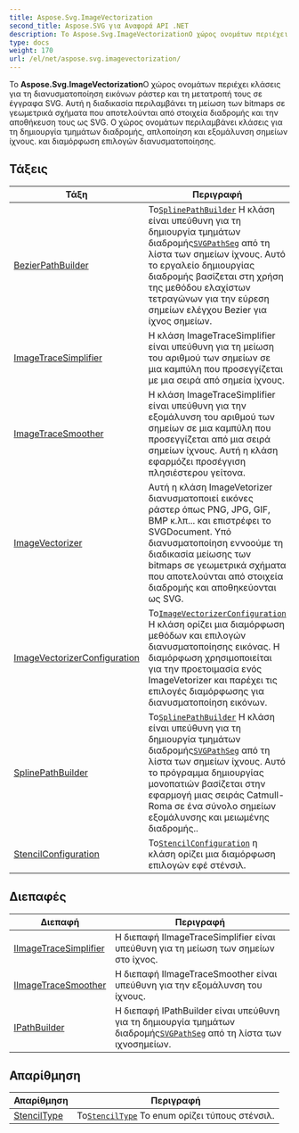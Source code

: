 ```yaml
---
title: Aspose.Svg.ImageVectorization
second_title: Aspose.SVG για Αναφορά API .NET
description: Το Aspose.Svg.ImageVectorizationΟ χώρος ονομάτων περιέχει κλάσεις για τη διανυσματοποίηση εικόνων ράστερ και τη μετατροπή τους σε έγγραφα SVG. Αυτή η διαδικασία περιλαμβάνει τη μείωση των bitmaps σε γεωμετρικά σχήματα που αποτελούνται από στοιχεία διαδρομής και την αποθήκευση τους ως SVG. Ο χώρος ονομάτων περιλαμβάνει κλάσεις για τη δημιουργία τμημάτων διαδρομής απλοποίηση και εξομάλυνση σημείων ίχνους. και διαμόρφωση επιλογών διανυσματοποίησης.
type: docs
weight: 170
url: /el/net/aspose.svg.imagevectorization/
---
```

Το **Aspose.Svg.ImageVectorization**Ο χώρος ονομάτων περιέχει κλάσεις για τη διανυσματοποίηση εικόνων ράστερ και τη μετατροπή τους σε έγγραφα SVG. Αυτή η διαδικασία περιλαμβάνει τη μείωση των bitmaps σε γεωμετρικά σχήματα που αποτελούνται από στοιχεία διαδρομής και την αποθήκευση τους ως SVG. Ο χώρος ονομάτων περιλαμβάνει κλάσεις για τη δημιουργία τμημάτων διαδρομής, απλοποίηση και εξομάλυνση σημείων ίχνους. και διαμόρφωση επιλογών διανυσματοποίησης.

## Τάξεις

| Τάξη | Περιγραφή |
| --- | --- |
| [BezierPathBuilder](./bezierpathbuilder/) | Το[`SplinePathBuilder`](../aspose.svg.imagevectorization/splinepathbuilder/) Η κλάση είναι υπεύθυνη για τη δημιουργία τμημάτων διαδρομής[`SVGPathSeg`](../aspose.svg.paths/svgpathseg/) από τη λίστα των σημείων ίχνους. Αυτό το εργαλείο δημιουργίας διαδρομής βασίζεται στη χρήση της μεθόδου ελαχίστων τετραγώνων για την εύρεση σημείων ελέγχου Bezier για ίχνος σημείων. |
| [ImageTraceSimplifier](./imagetracesimplifier/) | Η κλάση ImageTraceSimplifier είναι υπεύθυνη για τη μείωση του αριθμού των σημείων σε μια καμπύλη που προσεγγίζεται με μια σειρά από σημεία ίχνους. |
| [ImageTraceSmoother](./imagetracesmoother/) | Η κλάση ImageTraceSimplifier είναι υπεύθυνη για την εξομάλυνση του αριθμού των σημείων σε μια καμπύλη που προσεγγίζεται από μια σειρά σημείων ίχνους. Αυτή η κλάση εφαρμόζει προσέγγιση πλησιέστερου γείτονα. |
| [ImageVectorizer](./imagevectorizer/) | Αυτή η κλάση ImageVetorizer διανυσματοποιεί εικόνες ράστερ όπως PNG, JPG, GIF, BMP κ.λπ... και επιστρέφει το SVGDocument. Υπό διανυσματοποίηση εννοούμε τη διαδικασία μείωσης των bitmaps σε γεωμετρικά σχήματα που αποτελούνται από στοιχεία διαδρομής και αποθηκεύονται ως SVG. |
| [ImageVectorizerConfiguration](./imagevectorizerconfiguration/) | Το[`ImageVectorizerConfiguration`](../aspose.svg.imagevectorization/imagevectorizerconfiguration/) Η κλάση ορίζει μια διαμόρφωση μεθόδων και επιλογών διανυσματοποίησης εικόνας. Η διαμόρφωση χρησιμοποιείται για την προετοιμασία ενός ImageVetorizer και παρέχει τις επιλογές διαμόρφωσης για διανυσματοποίηση εικόνων. |
| [SplinePathBuilder](./splinepathbuilder/) | Το[`SplinePathBuilder`](../aspose.svg.imagevectorization/splinepathbuilder/) Η κλάση είναι υπεύθυνη για τη δημιουργία τμημάτων διαδρομής[`SVGPathSeg`](../aspose.svg.paths/svgpathseg/) από τη λίστα των σημείων ίχνους. Αυτό το πρόγραμμα δημιουργίας μονοπατιών βασίζεται στην εφαρμογή μιας σειράς Catmull-Roma σε ένα σύνολο σημείων εξομάλυνσης και μειωμένης διαδρομής.. |
| [StencilConfiguration](./stencilconfiguration/) | Το[`StencilConfiguration`](../aspose.svg.imagevectorization/stencilconfiguration/) η κλάση ορίζει μια διαμόρφωση επιλογών εφέ στένσιλ. |
## Διεπαφές

| Διεπαφή | Περιγραφή |
| --- | --- |
| [IImageTraceSimplifier](./iimagetracesimplifier/) | Η διεπαφή IImageTraceSimplifier είναι υπεύθυνη για τη μείωση των σημείων στο ίχνος. |
| [IImageTraceSmoother](./iimagetracesmoother/) | Η διεπαφή IImageTraceSmoother είναι υπεύθυνη για την εξομάλυνση του ίχνους. |
| [IPathBuilder](./ipathbuilder/) | Η διεπαφή IPathBuilder είναι υπεύθυνη για τη δημιουργία τμημάτων διαδρομής[`SVGPathSeg`](../aspose.svg.paths/svgpathseg/) από τη λίστα των ιχνοσημείων. |
## Απαρίθμηση

| Απαρίθμηση | Περιγραφή |
| --- | --- |
| [StencilType](./stenciltype/) | Το[`StencilType`](../aspose.svg.imagevectorization/stenciltype/) Το enum ορίζει τύπους στένσιλ. |



